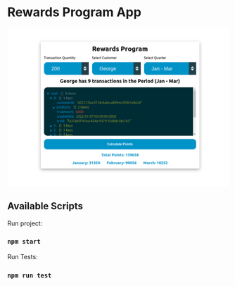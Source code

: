 # Rewards Program App

![Screenshot](Screenshot.png)


## Available Scripts

Run project:

### `npm start`

Run Tests:

### `npm run test`

